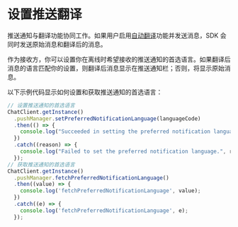 # 设置推送翻译

推送通知与翻译功能协同工作。如果用户启用[自动翻译](/document/react-native/message_translation.html)功能并发送消息，SDK 会同时发送原始消息和翻译后的消息。

作为接收方，你可以设置你在离线时希望接收的推送通知的首选语言。如果翻译后消息的语言匹配你的设置，则翻译后消息显示在推送通知栏；否则，将显示原始消息。

以下示例代码显示如何设置和获取推送通知的首选语言：

```TypeScript
// 设置推送通知的首选语言
ChatClient.getInstance()
  .pushManager.setPreferredNotificationLanguage(languageCode)
  .then(() => {
    console.log("Succeeded in setting the preferred notification language.");
  })
  .catch((reason) => {
    console.log("Failed to set the preferred notification language.", reason);
  });
// 获取推送通知的首选语言  
ChatClient.getInstance()
  .pushManager.fetchPreferredNotificationLanguage()
  .then((value) => {
    console.log('fetchPreferredNotificationLanguage', value);
  })
  .catch((e) => {
    console.log('fetchPreferredNotificationLanguage', e);
  });  
```
